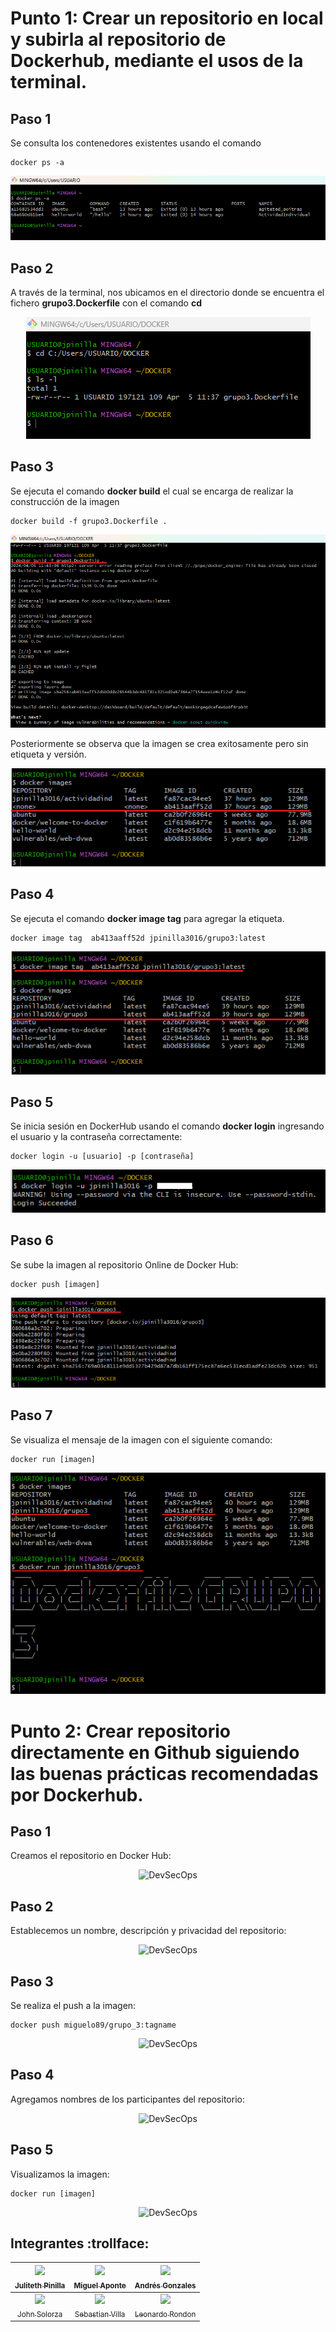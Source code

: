 # Punto 1: Crear un repositorio en local y subirla al repositorio de Dockerhub, mediante el usos de la terminal.

## Paso 1
Se consulta los contenedores existentes usando el comando 
```prompt
docker ps -a
```
<div align="center">
    <img alt="DevSecOps" src="img/TerminalPaso1.png">
</div>

## Paso 2
A través de la terminal, nos ubicamos en el directorio donde se encuentra el fichero **grupo3.Dockerfile** con el comando **cd**

<div align="center">
    <img alt="DevSecOps" src="img/TerminalPaso2.png">
</div>

## Paso 3
Se ejecuta el comando **docker build** el cual se encarga de realizar la construcción de la imagen
```prompt
docker build -f grupo3.Dockerfile .
```
<div align="center">
    <img alt="DevSecOps" src="img/TerminalPaso3.png">
</div>

Posteriormente se observa que la imagen se crea exitosamente pero sin etiqueta y versión.
<div align="center">
    <img alt="DevSecOps" src="img/TerminalPaso31.png">
</div>

## Paso 4
Se ejecuta el comando **docker image tag** para agregar la etiqueta.
```prompt
docker image tag  ab413aaff52d jpinilla3016/grupo3:latest
```
<div align="center">
    <img alt="DevSecOps" src="img/TerminalPaso4.png">
</div>

## Paso 5
Se inicia sesión en DockerHub usando el comando **docker login** ingresando el usuario y la contraseña correctamente:

```prompt
docker login -u [usuario] -p [contraseña]
```
<div align="center">
    <img alt="DevSecOps" src="img/TerminalPaso5.png">
</div>

## Paso 6
Se sube la imagen al repositorio Online de Docker Hub:
```prompt
docker push [imagen]
```
<div align="center">
    <img alt="DevSecOps" src="img/TerminalPaso6.png">
</div>

## Paso 7
Se visualiza el mensaje de la imagen con el siguiente comando:
```prompt
docker run [imagen]
```
<div align="center">
    <img alt="DevSecOps" src="img/TerminalPaso7.png">
</div>

# Punto 2: Crear repositorio directamente en Github siguiendo las buenas prácticas recomendadas por Dockerhub.

## Paso 1
Creamos el repositorio en Docker Hub:

<div align="center">
    <img alt="DevSecOps" src="img/.PNG">
</div>


## Paso 2
Establecemos un nombre, descripción y privacidad del repositorio:

<div align="center">
    <img alt="DevSecOps" src="img/.PNG">
</div>


## Paso 3
Se realiza el push a la imagen:

```prompt
docker push miguelo89/grupo_3:tagname
```
<div align="center">
    <img alt="DevSecOps" src="img/.PNG">
</div>


## Paso 4

Agregamos nombres de los participantes del repositorio:

<div align="center">
    <img alt="DevSecOps" src="img/.PNG">
</div>


## Paso 5

Visualizamos la imagen:

```prompt
docker run [imagen]
```
<div align="center">
    <img alt="DevSecOps" src="img/.PNG">
</div>

## Integrantes :trollface:

| [<img src="https://avatars.githubusercontent.com/u/163602168?v=4" width=115><br><sub>Juliteth Pinilla</sub>](https://github.com/jpinillaDiplomado) | [<img src="https://avatars.githubusercontent.com/u/105172071?v=4" width=115><br><sub>Miguel Aponte</sub>](https://github.com/Miguelo89)  | [<img src="https://avatars.githubusercontent.com/u/163653023?v=4" width=115><br><sub>Andrés Gonzales </sub>](https://github.com/Andrezk8) |  
| :---: | :---: | :---: |
| [<img src="https://avatars.githubusercontent.com/u/63757797?v=4" width=115><br><sub>John Solorza </sub>](https://github.com/jsolorza) | [<img src="https://avatars.githubusercontent.com/u/43438728?v=4" width=115><br><sub>Sebastian Villa </sub>](https://github.com/SebastianVilla13) | [<img src="https://avatars.githubusercontent.com/u/164546938?v=4" width=115><br><sub>Leonardo Rondon </sub>](https://github.com/leonardoj27) |
